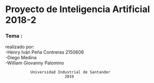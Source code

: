 <h1> Proyecto de Inteligencia Artificial 2018-2 </h1>
<h3>Tema :</h3>

realizado por: <br>  -Henry Iván Peña Contreras 2150606                                                                         
               -Diego Medina               
               -William Giovanny Palomino
               
               Universidad Industrial de Santander
                              2019
